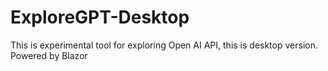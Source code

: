 # ExploreGPT-Desktop
This is experimental tool for exploring Open AI API, this is desktop version. Powered by Blazor
